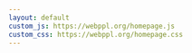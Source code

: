 ```yaml
---
layout: default
custom_js: https://webppl.org/homepage.js
custom_css: https://webppl.org/homepage.css
---
```


<div class="panel panel-default">
  <div class="panel-body editor-panel-body">
    <div id="reactEditor">
    </div>
  </div>
</div>